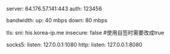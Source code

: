 server: 64.176.57.141:443
auth: 123456

bandwidth:
  up: 40 mbps
  down: 80 mbps
  
tls:
  sni: his.korea-ip.me
  insecure: false #使用自签时需要改成true

socks5:
  listen: 127.0.0.1:1080
http:
  listen: 127.0.0.1:8080
